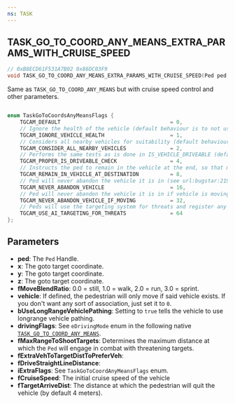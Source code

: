```yaml
---
ns: TASK
---
```

## TASK_GO_TO_COORD_ANY_MEANS_EXTRA_PARAMS_WITH_CRUISE_SPEED

```c
// 0xB8ECD61F531A7B02 0x86DC03F9
void TASK_GO_TO_COORD_ANY_MEANS_EXTRA_PARAMS_WITH_CRUISE_SPEED(Ped ped, float x, float y, float z, float fMoveBlendRatio, cs_type(Any) Vehicle vehicle, BOOL bUseLongRangeVehiclePathing, int drivingFlags, float fMaxRangeToShootTargets, cs_type(Any) float fExtraVehToTargetDistToPreferVeh, cs_type(Any) float fDriveStraightLineDistance, cs_type(Any) int iExtraFlags, float fCruiseSpeed, float fTargetArriveDist);
```

Same as `TASK_GO_TO_COORD_ANY_MEANS` but with cruise speed control and other parameters.

```c

enum TaskGoToCoordsAnyMeansFlags {
	TGCAM_DEFAULT									= 0,
	// Ignore the health of the vehicle (default behaviour is to not use any vehicle with less than 600 health)
	TGCAM_IGNORE_VEHICLE_HEALTH						= 1,
	// Considers all nearby vehicles for suitability (default behaviour is to consider only the vehicle closest to the ped)
	TGCAM_CONSIDER_ALL_NEARBY_VEHICLES				= 2,
	// Performs the same tests as is done in IS_VEHICLE_DRIVEABLE (default behaviour is to just check the vehicle's health)
	TGCAM_PROPER_IS_DRIVEABLE_CHECK					= 4,
	// Instructs the ped to remain in the vehicle at the end, so that multiple tasks can be chained together (see url:bugstar:1778387)
	TGCAM_REMAIN_IN_VEHICLE_AT_DESTINATION			= 8,
	// Ped will never abandon the vehicle it is in (see url:bugstar:2196034)
	TGCAM_NEVER_ABANDON_VEHICLE						= 16,
	// Ped will never abandon the vehicle it is in if vehicle is moving (see url:bugstar:2225456)
	TGCAM_NEVER_ABANDON_VEHICLE_IF_MOVING			= 32,
	// Peds will use the targeting system for threats and register any threats they can attack (rather than just using the closest targetable ped)
	TGCAM_USE_AI_TARGETING_FOR_THREATS				= 64
};
```

## Parameters
* **ped**: The `Ped` Handle.
* **x**: The goto target coordinate.
* **y**: The goto target coordinate.
* **z**: The goto target coordinate.
* **fMoveBlendRatio**: 0.0 = still, 1.0 = walk, 2.0 = run, 3.0 = sprint.
* **vehicle**: If defined, the pedestrian will only move if said vehicle exists. If you don't want any sort of association, just set it to `0`.
* **bUseLongRangeVehiclePathing**: Setting to `true` tells the vehicle to use longrange vehicle pathing.
* **drivingFlags**: See `eDrivingMode` enum in the following native [`TASK_GO_TO_COORD_ANY_MEANS`](#_0x5BC448CB78FA3E88).  
* **fMaxRangeToShootTargets**: Determines the maximum distance at which the `Ped` will engage in combat with threatening targets.
* **fExtraVehToTargetDistToPreferVeh**:
* **fDriveStraightLineDistance**: 
* **iExtraFlags**: See `TaskGoToCoordAnyMeansFlags` enum.
* **fCruiseSpeed**: The initial cruise speed of the vehicle 
* **fTargetArriveDist**:  The distance at which the pedestrian will quit the vehicle (by default 4 meters).

